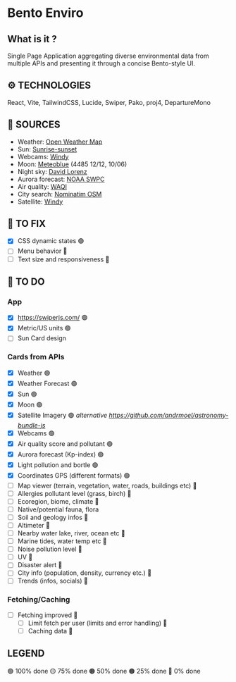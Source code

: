 # Bento Enviro

## What is it ?
Single Page Application aggregating diverse environmental data from multiple APIs and presenting it through a concise Bento-style UI.

## ⚙️ TECHNOLOGIES
React, Vite, TailwindCSS, Lucide, Swiper, Pako, proj4, DepartureMono

## 🔗 SOURCES
- Weather: [Open Weather Map](https://openweathermap.org/)
- Sun: [Sunrise-sunset](https://sunrise-sunset.org/)
- Webcams: [Windy](https://www.windy.com/)
- Moon: [Meteoblue](https://www.meteoblue.com/) (4485 12/12, 10/06)
- Night sky: [David Lorenz](https://djlorenz.github.io/astronomy/lp2022/)
- Aurora forecast: [NOAA SWPC](https://www.swpc.noaa.gov/)
- Air quality: [WAQI](https://waqi.info/)
- City search: [Nominatim OSM](https://nominatim.org/)
- Satellite: [Windy](https://www.windy.com/)

## 🔧 TO FIX
- [x] CSS dynamic states 🟢
- [ ] Menu behavior 🔴
- [ ] Text size and responsiveness 🔴

## 🔳 TO DO
### App
- [x] https://swiperjs.com/ 🟢
- [x] Metric/US units 🟢
- [ ] Sun Card design
### Cards from APIs
- [x] Weather 🟢
- [x] Weather Forecast 🟢
- [x] Sun 🟢
- [x] Moon 🟢
- [x] Satellite Imagery 🟢 _alternative https://github.com/andrmoel/astronomy-bundle-js_
- [x] Webcams 🟢
- [x] Air quality score and pollutant 🟢
- [x] Aurora forecast (Kp-index) 🟢
- [x] Light pollution and bortle 🟢
- [x] Coordinates GPS (different formats) 🟢
- [ ] Map viewer (terrain, vegetation, water, roads, buildings etc) 🔴
- [ ] Allergies pollutant level (grass, birch) 🔴
- [ ] Ecoregion, biome, climate 🔴
- [ ] Native/potential fauna, flora
- [ ] Soil and geology infos 🔴
- [ ] Altimeter 🔴
- [ ] Nearby water lake, river, ocean etc 🔴
- [ ] Marine tides, water temp etc 🔴
- [ ] Noise pollution level 🔴
- [ ] UV 🔴
- [ ] Disaster alert 🔴
- [ ] City info (population, density, currency etc.) 🔴
- [ ] Trends (infos, socials) 🔴

### Fetching/Caching
- [ ] Fetching improved 🔴
    - [ ] Limit fetch per user (limits and error handling) 🔴
    - [ ] Caching data 🔴

## LEGEND
🟢 100% done
🟡 75% done
🟠 50% done
🟤 25% done
🔴 0% done